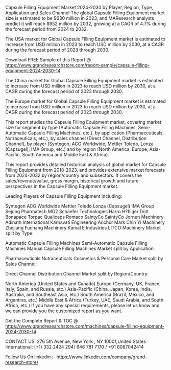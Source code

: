 Capsule Filling Equipment Market 2024-2030 by Player, Region, Type, Application and Sales Channel
The global Capsule Filling Equipment market size is estimated to be $630 million in 2023, and MAResearch analysts predict it will reach $952 million by 2032, growing at a CAGR of 4.7% during the forecast period from 2024 to 2032.

The USA market for Global Capsule Filling Equipment market is estimated to increase from USD million in 2023 to reach USD million by 2030, at a CAGR during the forecast period of 2023 through 2030.

Download FREE Sample of this Report @ https://www.grandresearchstore.com/report-sample/capsule-filling-equipment-2024-2030-14

The China market for Global Capsule Filling Equipment market is estimated to increase from USD million in 2023 to reach USD million by 2030, at a CAGR during the forecast period of 2023 through 2030.

The Europe market for Global Capsule Filling Equipment market is estimated to increase from USD million in 2023 to reach USD million by 2030, at a CAGR during the forecast period of 2023 through 2030.

This report studies the Capsule Filling Equipment market, covering market size for segment by type (Automatic Capsule Filling Machines, Semi-Automatic Capsule Filling Machines, etc.), by application (Pharmaceuticals, Nutraceuticals, etc.), by sales channel (Direct Channel, Distribution Channel), by player (Syntegon, ACG Worldwide, Mettler Toledo, Lonza (Capsugel), IMA Group, etc.) and by region (North America, Europe, Asia-Pacific, South America and Middle East & Africa).

This report provides detailed historical analysis of global market for Capsule Filling Equipment from 2018-2023, and provides extensive market forecasts from 2024-2032 by region/country and subsectors. It covers the sales/revenue/value, gross margin, historical growth and future perspectives in the Capsule Filling Equipment market.

Leading Players of Capsule Filling Equipment including:

Syntegon
ACG Worldwide
Mettler Toledo
Lonza (Capsugel)
IMA Group
Sejong Pharmatech
MG2
Schaefer Technologies
Harro H?fliger
Dott. Bonapace
Torpac
Qualicaps
Romaco
SaintyCo
SaintyCo
Jornen Machinery
Adinath International
Karnavati Engineering
Anchor Mark
Chin Yi Machinery
Zhejiang Fuchang Machinery
Kamal E Industries
LITCO Machinery
Market split by Type:

Automatic Capsule Filling Machines
Semi-Automatic Capsule Filling Machines
Manual Capsule Filling Machines
Market split by Application:

Pharmaceuticals
Nutraceuticals
Cosmetics & Personal Care
Market split by Sales Channel:

Direct Channel
Distribution Channel
Market split by Region/Country:

North America (United States and Canada)
Europe (Germany, UK, France, Italy, Spain, and Russia, etc.)
Asia-Pacific (China, Japan, Korea, India, Australia, and Southeast Asia, etc.)
South America (Brazil, Mexico, and Argentina, etc.)
Middle East & Africa (Turkey, UAE, Saudi Arabia, and South Africa, etc.)
If you have any special requirements, please let us know and we can provide you the customized report as you want.

Get the Complete Report & TOC @ https://www.grandresearchstore.com/machines/capsule-filling-equipment-2024-2030-14

CONTACT US:
276 5th Avenue, New York , NY 10001,United States
International: (+1) 332 2424 294/ 646 781 7170 / +91 8087042414

Follow Us On linkedin :- https://www.linkedin.com/company/grand-research-store/
